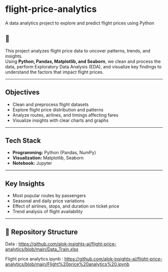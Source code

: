 # flight-price-analytics
A data analytics project to explore and predict flight prices using Python

## 📌 
This project analyzes flight price data to uncover patterns, trends, and insights.  
Using **Python, Pandas, Matplotlib, and Seaborn**, we clean and process the data, perform Exploratory Data Analysis (EDA), and visualize key findings to understand the factors that impact flight prices.

---

## Objectives
- Clean and preprocess flight datasets  
- Explore flight price distribution and patterns  
- Analyze routes, airlines, and timings affecting fares  
- Visualize insights with clear charts and graphs  

---

## Tech Stack
- **Programming:** Python (Pandas, NumPy)  
- **Visualization:** Matplotlib, Seaborn  
- **Notebook:** Jupyter  

---

## Key Insights
- Most popular routes by passengers  
- Seasonal and daily price variations  
- Effect of airlines, stops, and duration on ticket price  
- Trend analysis of flight availability  

---

## 📂 Repository Structure
Data : https://github.com/alok-insights-ai/flight-price-analytics/blob/main/Data_Train.xlsx

Flight price analytics.ipynb : https://github.com/alok-insights-ai/flight-price-analytics/blob/main/Flight%20price%20analytics%20.ipynb


